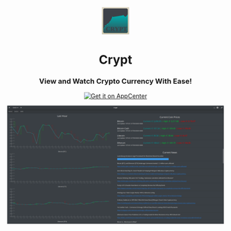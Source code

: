 <div align="center">
  <span align="center">
    <img width="64" height="64" src="https://github.com/dcharles525/crypt/blob/master/data/icons/64/com.github.dcharles525.crypt.svg" alt="Icon">
  </span>
  <h1 align="center">Crypt</h1>
  <h3 align="center">View and Watch Crypto Currency With Ease!</h3>
  
  <a href="https://appcenter.elementary.io/com.github.dcharles525.crypt">
    <img src="https://appcenter.elementary.io/badge.svg?new" alt="Get it on AppCenter" />
  </a>
</div>

![Crypt Screenshot](https://raw.githubusercontent.com/dcharles525/crypt/master/data/screenshot.png "Crypt")
